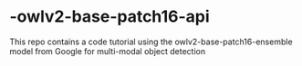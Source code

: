 # -owlv2-base-patch16-api
This repo contains a code tutorial using the  owlv2-base-patch16-ensemble model from Google for multi-modal object detection
